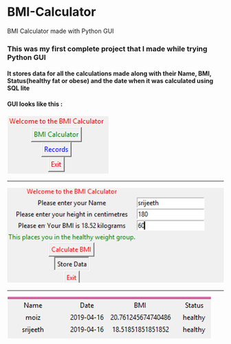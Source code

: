 # BMI-Calculator
BMI Calculator made with Python GUI

### This was my first complete project that I made while trying Python GUI
#### It stores data for all the calculations made along with their Name, BMI, Status(healthy fat or obese) and the date when it was calculated using SQL lite

#### GUI looks like this :

![GUI Home](https://github.com/MoizSitabkhan/BMI-Calculator/blob/master/images/Image%201.png)
<hr>

![GUI Home](https://github.com/MoizSitabkhan/BMI-Calculator/blob/master/images/Image%202.png)

<hr>

![GUI Home](https://github.com/MoizSitabkhan/BMI-Calculator/blob/master/images/Image%203.png)
